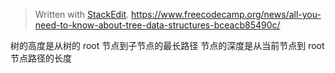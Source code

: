 	


> Written with [StackEdit](https://stackedit.io/).
https://www.freecodecamp.org/news/all-you-need-to-know-about-tree-data-structures-bceacb85490c/

树的高度是从树的 root 节点到子节点的最长路径
节点的深度是从当前节点到 root 节点路径的长度

<!--stackedit_data:
eyJoaXN0b3J5IjpbMTk1NjcwNjQyOSwtMTEyODY5ODc3OSwtMj
MwMzAwNTE1XX0=
-->
